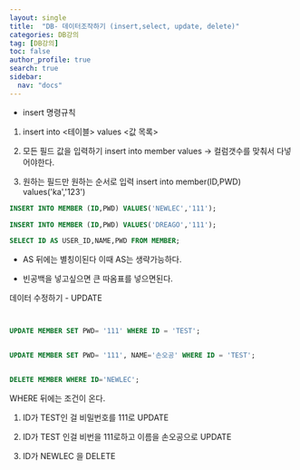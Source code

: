```yaml
---
layout: single
title:  "DB- 데이터조작하기 (insert,select, update, delete)"
categories: DB강의
tag: [DB강의]
toc: false
author_profile: true
search: true
sidebar:
  nav: "docs"
---
```


- insert 명령규칙
1. insert into <테이블> values <값 목록> 

2. 모든 필드 값을 입력하기
insert into member values -> 컬럼갯수를 맞춰서 다넣어야한다.

3. 원하는 필드만 원하는 순서로 입력
insert into member(ID,PWD) values('ka','123')



```sql
INSERT INTO MEMBER (ID,PWD) VALUES('NEWLEC','111');

INSERT INTO MEMBER (ID,PWD) VALUES('DREAGO','111');

SELECT ID AS USER_ID,NAME,PWD FROM MEMBER;
```


- AS 뒤에는 별칭이된다 이때 AS는 생략가능하다.

- 빈공백을 넣고싶으면 큰 따옴표를 넣으면된다.


데이터 수정하기 - UPDATE

```SQL


UPDATE MEMBER SET PWD= '111' WHERE ID = 'TEST';


UPDATE MEMBER SET PWD= '111', NAME='손오공' WHERE ID = 'TEST';


DELETE MEMBER WHERE ID='NEWLEC';

```

WHERE 뒤에는 조건이 온다.

1. ID가 TEST인 걸 비밀번호를 111로  UPDATE

2. ID가 TEST 인걸 비번을 111로하고 이름을 손오공으로 UPDATE

3. ID가 NEWLEC 을 DELETE